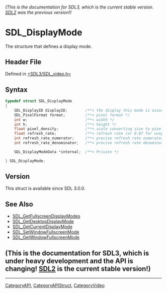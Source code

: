 ###### (This is the documentation for SDL3, which is the current stable version. [SDL2](https://wiki.libsdl.org/SDL2/) was the previous version!)
# SDL_DisplayMode

The structure that defines a display mode.

## Header File

Defined in [<SDL3/SDL_video.h>](https://github.com/libsdl-org/SDL/blob/main/include/SDL3/SDL_video.h)

## Syntax

```c
typedef struct SDL_DisplayMode
{
    SDL_DisplayID displayID;        /**< the display this mode is associated with */
    SDL_PixelFormat format;         /**< pixel format */
    int w;                          /**< width */
    int h;                          /**< height */
    float pixel_density;            /**< scale converting size to pixels (e.g. a 1920x1080 mode with 2.0 scale would have 3840x2160 pixels) */
    float refresh_rate;             /**< refresh rate (or 0.0f for unspecified) */
    int refresh_rate_numerator;     /**< precise refresh rate numerator (or 0 for unspecified) */
    int refresh_rate_denominator;   /**< precise refresh rate denominator */

    SDL_DisplayModeData *internal;  /**< Private */

} SDL_DisplayMode;
```

## Version

This struct is available since SDL 3.0.0.

## See Also

- [SDL_GetFullscreenDisplayModes](SDL_GetFullscreenDisplayModes)
- [SDL_GetDesktopDisplayMode](SDL_GetDesktopDisplayMode)
- [SDL_GetCurrentDisplayMode](SDL_GetCurrentDisplayMode)
- [SDL_SetWindowFullscreenMode](SDL_SetWindowFullscreenMode)
- [SDL_GetWindowFullscreenMode](SDL_GetWindowFullscreenMode)


## (This is the documentation for SDL3, which is under heavy development and the API is changing! [SDL2](https://wiki.libsdl.org/SDL2/) is the current stable version!)



----
[CategoryAPI](CategoryAPI), [CategoryAPIStruct](CategoryAPIStruct), [CategoryVideo](CategoryVideo)


